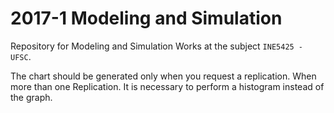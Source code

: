 # 2017-1 Modeling and Simulation



Repository for Modeling and Simulation Works at the subject `INE5425 - UFSC`.

The chart should be generated only when you request a replication. When more than one Replication.
It is necessary to perform a histogram instead of the graph.




